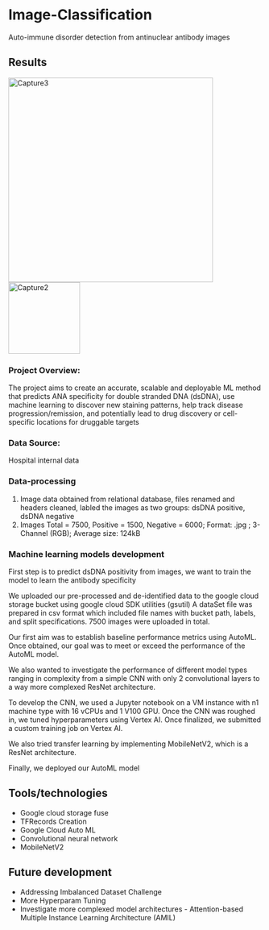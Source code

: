 # Image-Classification
Auto-immune disorder detection from antinuclear antibody images


## Results

<img width="406" alt="Capture3" src="https://user-images.githubusercontent.com/38533045/218278770-27a8183e-ca8b-47d1-a776-08462f09cd1d.PNG">

<img width="142" alt="Capture2" src="https://user-images.githubusercontent.com/38533045/218278575-f831733d-d393-49bd-b142-29b7f98aaf1d.PNG">

### Project Overview:
The project aims to create an accurate, scalable and deployable ML method that predicts ANA specificity for double stranded DNA (dsDNA), use machine learning to discover new staining patterns, help track disease progression/remission, and potentially lead to drug discovery or cell-specific locations for druggable targets



###  Data Source:
Hospital internal data 


### Data-processing
1. Image data obtained from relational database, files renamed and headers cleaned, labled the images as two groups: dsDNA positive, dsDNA negative
2. Images Total = 7500, Positive = 1500, Negative = 6000;
   Format: .jpg ; 
   3-Channel (RGB);
   Average size: 124kB


### Machine learning models development

First step is to predict dsDNA positivity from images, we want to train the model to learn the antibody specificity

We uploaded our pre-processed and de-identified data to the google cloud storage bucket using google cloud SDK utilities (gsutil)
A dataSet file was prepared in csv format which included file names with bucket path, labels, and split specifications. 7500 images were uploaded in total.

Our first aim was to establish baseline performance metrics using AutoML. Once obtained, our goal was to meet or exceed the performance of the AutoML model.

We also wanted to investigate the performance of different model types ranging in complexity from a simple CNN with only 2 convolutional layers to a way more complexed ResNet architecture.

To develop the CNN, we used a Jupyter notebook on a VM instance with n1 machine type with 16 vCPUs and 1 V100 GPU. Once the CNN was roughed in, we tuned hyperparameters using Vertex AI. Once finalized, we submitted a custom training job on Vertex AI.

We also tried transfer learning by implementing MobileNetV2, which is a ResNet architecture. 

Finally, we deployed our AutoML model


## Tools/technologies 

* Google cloud storage fuse
* TFRecords Creation
* Google Cloud Auto ML
* Convolutional neural network
* MobileNetV2

## Future development

* Addressing Imbalanced Dataset Challenge
* More Hyperparam Tuning 
* Investigate more complexed model architectures - Attention-based Multiple Instance Learning Architecture (AMIL)






